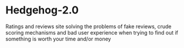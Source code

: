 # Hedgehog-2.0
Ratings and reviews site solving the problems of fake reviews, crude scoring mechanisms and bad user experience when trying to find out if something is worth your time and/or money
